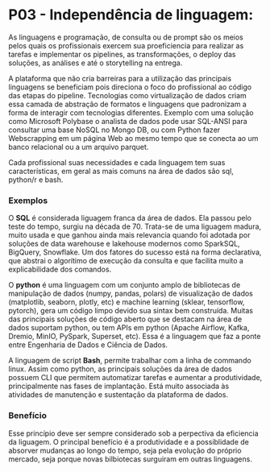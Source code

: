 # P03 - Independência de linguagem: 
As linguagens e programação, de consulta ou de prompt são os meios pelos quais os profissionais exercem sua proeficiencia para realizar as tarefas e implementar os pipelines, as transformações, o deploy das soluções, as análises e até o storytelling na entrega. 

A plataforma que não cria barreiras para a utilização das principais linguagens se beneficiam pois direciona o foco do profissional ao código das etapas do pipeline. Tecnologias como virtualização de dados criam essa camada de abstração de formatos e linguagens que padronizam a forma de interagir com tecnologias diferentes. Exemplo com uma solução como Microsoft Polybase o analista de dados pode usar SQL-ANSI para consultar uma base NoSQL no Mongo DB, ou com Python fazer Webscrapping em um página Web ao mesmo tempo que se conecta ao um banco relacional ou a um arquivo parquet.

Cada profissional suas necessidades e cada linguagem tem suas características, em geral as mais comuns na área de dados são sql, python/r e bash.

### Exemplos
O **SQL** é considerada liguagem franca da área de dados. Ela passou pelo teste do tempo, surgiu na década de 70. Trata-se de uma liguagem madura, muito usada e que ganhou ainda mais relevancia quando foi adotada por soluções de data warehouse e lakehouse modernos como SparkSQL, BigQuery, Snowflake. Um dos fatores do sucesso está na forma declarativa, que abstrai o algorítimo de execução da consulta e que facilita muito a explicabilidade dos comandos.

O **python** é uma linguagem com um conjunto amplo de bibliotecas de manipulação de dados (numpy, pandas, polars) de visualização de dados (matplotlib, seaborn, plotly, etc) e machine learning (sklear, tensorflow, pytorch), gera um código limpo devido sua sintax bem construída. Muitas das principais soluções de código aberto que se destacam na área de dados suportam python, ou tem APIs em python (Apache Airflow, Kafka, Dremio, MinIO, PySpark, Superset, etc). Essa é a linguagem que faz a ponte entre Engenharia de Dados e Ciência de Dados. 

A linguagem de script **Bash**, permite trabalhar com a linha de commando linux. Assim como python, as principais soluções da área de dados possuem CLI que permitem automatizar tarefas e aumentar a produtividade, principalmente nas fases de implantação. Está muito associada às atividades de manutenção e sustentação da plataforma de dados.

### Benefício
Esse princípio deve ser sempre considerado sob a perpectiva da eficiencia da liguagem. O principal benefício é a produtividade e a possiblidade de absorver mudanças ao longo do tempo, seja pela evolução do próprio mercado, seja porque novas bilbiotecas surguiram em outras linguagens.


